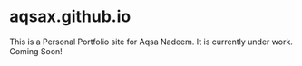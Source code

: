 # aqsax.github.io
This is a Personal Portfolio site for Aqsa Nadeem. It is currently under work. Coming Soon!
